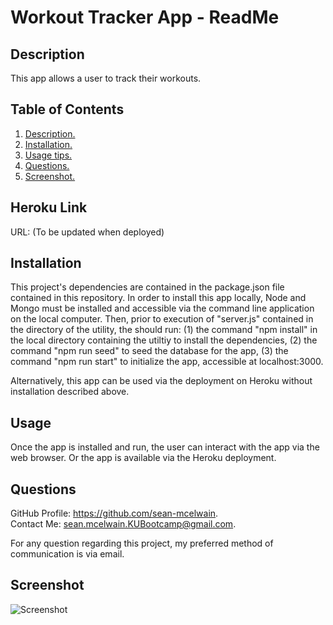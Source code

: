 # Workout Tracker App - ReadMe
<a name='description'></a>
 ## Description 
This app allows a user to track their workouts. 

## Table of Contents  
 1. [ Description. ](#description)  
 2. [ Installation. ](#installation)  
 3. [ Usage tips. ](#usage)   
 4. [ Questions. ](#questions)  
 5. [ Screenshot. ](#screenshot) 

## Heroku Link
URL: (To be updated when deployed)

 <a name='installation'></a>
 ## Installation 
This project's dependencies are contained in the package.json file contained in this repository.  In order to install this app locally, Node and Mongo must be installed and accessible via the command line application on the local computer.  Then, prior to execution of "server.js" contained in the directory of the utility, the should run: (1) the command "npm install" in the local directory containing the utiltiy to install the dependencies, (2) the command "npm run seed" to seed the database for the app, (3) the command "npm run start" to initialize the app, accessible at localhost:3000. 

Alternatively, this app can be used via the deployment on Heroku without installation described above. 

 <a name='usage'></a>
 ## Usage 
Once the app is installed and run, the user can interact with the app via the web browser.  Or the app is available via the Heroku deployment. 

<a name='questions'></a>
 ## Questions 
GitHub Profile: https://github.com/sean-mcelwain.  
Contact Me: sean.mcelwain.KUBootcamp@gmail.com.  

For any question regarding this project, my preferred method of communication is via email. 

<a name='screenshot'></a>
 ## Screenshot 
![Screenshot](https://)